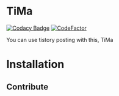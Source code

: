 # TiMa
[![Codacy Badge](https://api.codacy.com/project/badge/Grade/92e215ff272243da9f93a5394ed128bb)](https://app.codacy.com/app/dogeonlove0326/Tistory-Markdown?utm_source=github.com&utm_medium=referral&utm_content=moreal/Tistory-Markdown&utm_campaign=badger)
[![CodeFactor](https://www.codefactor.io/repository/github/moreal/tistory-markdown/badge)](https://www.codefactor.io/repository/github/moreal/tistory-markdown)

You can use tistory posting with this, TiMa

# Installation
## Contribute